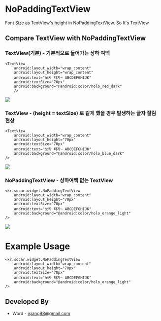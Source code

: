 # NoPaddingTextView

Font Size as TextView's height in NoPaddingTextView. So It's TextView

## Compare TextView with NoPaddingTextView
### TextView(기본) - 기본적으로 들어가는 상하 여백
	<TextView
        android:layout_width="wrap_content"
        android:layout_height="wrap_content"
        android:text="쏘카 타자~ ABCDEFGHIJK"
        android:textSize="70px"
        android:background="@android:color/holo_red_dark"
        />

![](https://github.com/isjang98/NoPaddingTextView/blob/master/img/wrap_textview.png)

### TextView - (height = textSize) 로 같게 했을 경우 발생하는 글자 잘림 현상
    <TextView
        android:layout_width="wrap_content"
        android:layout_height="70px"
        android:textSize="70px"
        android:text="쏘카 타자~ ABCDEFGHIJK"
        android:background="@android:color/holo_blue_dark"
    />
    
![](https://github.com/isjang98/NoPaddingTextView/blob/master/img/50px_textview.png)

### **NoPaddingTextView** - 상하여백 없는 TextView
    <kr.socar.widget.NoPaddingTextView
    	android:layout_width="wrap_content"
    	android:layout_height="70px"
    	android:textSize="70px"
    	android:text="쏘카 타자~ ABCDEFGHIJK"
    	android:background="@android:color/holo_orange_light"
    />

![](https://github.com/isjang98/NoPaddingTextView/blob/master/img/NoPaddingTextView.png)

# Example Usage	
    <kr.socar.widget.NoPaddingTextView
    	android:layout_width="wrap_content"
    	android:layout_height="70px"
    	android:textSize="70px"
    	android:text="쏘카 타자~ ABCDEFGHIJK"
    	android:background="@android:color/holo_orange_light"
    />




## Developed By
- Word - isjang98@gmail.com
